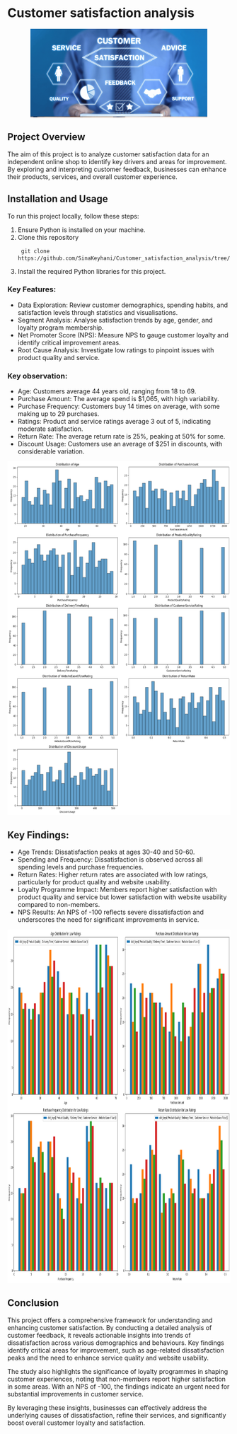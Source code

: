 # Customer satisfaction analysis

<p align="center">
<img src="https://github.com/SinaKeyhani/Customer_satisfaction_analysis/blob/main/word-image-79656-1.png" alt="Project Image" width="400" height="200"/>
</p>

## Project Overview
The aim of this project is to analyze customer satisfaction data for an independent online shop to identify key drivers and areas for improvement. By exploring and interpreting customer feedback, businesses can enhance their products, services, and overall customer experience.

## Installation and Usage
To run this project locally, follow these steps:

1. Ensure Python is installed on your machine.
2. Clone this repository
   ```
    git clone https://github.com/SinaKeyhani/Customer_satisfaction_analysis/tree/main
   ```
3. Install the required Python libraries for this project.

### Key Features:
* Data Exploration: Review customer demographics, spending habits, and satisfaction levels through statistics and visualisations.
* Segment Analysis: Analyse satisfaction trends by age, gender, and loyalty program membership.
* Net Promoter Score (NPS): Measure NPS to gauge customer loyalty and identify critical improvement areas.
* Root Cause Analysis: Investigate low ratings to pinpoint issues with product quality and service.

### Key observation: 
* Age: Customers average 44 years old, ranging from 18 to 69.
* Purchase Amount: The average spend is $1,065, with high variability.
* Purchase Frequency: Customers buy 14 times on average, with some making up to 29 purchases.
* Ratings: Product and service ratings average 3 out of 5, indicating moderate satisfaction.
* Return Rate: The average return rate is 25%, peaking at 50% for some.
* Discount Usage: Customers use an average of $251 in discounts, with considerable variation.
<p align="center">
<img src="https://github.com/SinaKeyhani/Customer_satisfaction_analysis/blob/main/output_1.png" alt="Project Image" width="600" height="800"/>
</p>

## Key Findings:
* Age Trends: Dissatisfaction peaks at ages 30-40 and 50-60.
* Spending and Frequency: Dissatisfaction is observed across all spending levels and purchase frequencies.
* Return Rates: Higher return rates are associated with low ratings, particularly for product quality and website usability.
* Loyalty Programme Impact: Members report higher satisfaction with product quality and service but lower satisfaction with website usability compared to non-members.
* NPS Results: An NPS of -100 reflects severe dissatisfaction and underscores the need for significant improvements in service.

<p align="center">
<img src="https://github.com/SinaKeyhani/Customer_satisfaction_analysis/blob/main/output.png" alt="Project Image" width="700" height="800"/>
</p>

## Conclusion 
This project offers a comprehensive framework for understanding and enhancing customer satisfaction. By conducting a detailed analysis of customer feedback, it reveals actionable insights into trends of dissatisfaction across various demographics and behaviours. Key findings identify critical areas for improvement, such as age-related dissatisfaction peaks and the need to enhance service quality and website usability.

The study also highlights the significance of loyalty programmes in shaping customer experiences, noting that non-members report higher satisfaction in some areas. With an NPS of -100, the findings indicate an urgent need for substantial improvements in customer service.

By leveraging these insights, businesses can effectively address the underlying causes of dissatisfaction, refine their services, and significantly boost overall customer loyalty and satisfaction.

